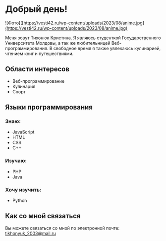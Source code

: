# Добрый день!

![Фото]([https://vesti42.ru/wp-content/uploads/2023/08/anime.jpg](https://vesti42.ru/wp-content/uploads/2023/08/anime.jpg)

Меня зовут Тихонюк Кристина. Я являюсь  студенткой Государственного Университета Молдовы, а так же любительницей Веб-программирования. В свободное время я также увлекаюсь кулинарией, чтением книг и путешествиями.

## Области интересов
- Веб-программирование
- Кулинария
- Спорт

## Языки программирования
### Знаю:
- JavaScript
- HTML
- CSS
- C++

### Изучаю:
- PHP
- Java
  

### Хочу изучить:
- Python

## Как со мной связаться
Вы можете связаться со мной по электронной почте: tikhonyuk_2003@mail.ru


